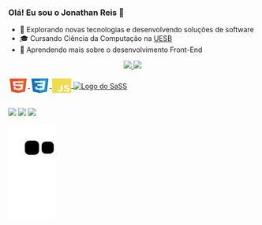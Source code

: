 ### Olá! Eu sou o Jonathan Reis 🤗

- 🤔 Explorando novas tecnologias e desenvolvendo soluções de software
- 🎓 Cursando Ciência da Computação na <a href="http://www.uesb.br/">UESB</a>
- 🌱 Aprendendo mais sobre o desenvolvimento Front-End

<div align="center">
  <a href="https://github.com/devjonathanreis">
  <img height="180em" src="https://github-readme-stats.vercel.app/api?username=devjonathanreis&show_icons=true&theme=dark&include_all_commits=true&count_private=true"/>
  <img height="180em" src="https://github-readme-stats.vercel.app/api/top-langs/?username=devjonathanreis&layout=compact&langs_count=7&theme=dark"/>
</div>

<div style="display: inline_block"><br>
  <img align="center" alt="Logo do HTML" height="30" width="40" src="https://raw.githubusercontent.com/devicons/devicon/master/icons/html5/html5-original.svg">
  <img align="center" alt="Logo do CSS" height="30" width="40" src="https://raw.githubusercontent.com/devicons/devicon/master/icons/css3/css3-original.svg">
  <img align="center" alt="Logo do JS" height="30" width="40" src="https://raw.githubusercontent.com/devicons/devicon/master/icons/javascript/javascript-plain.svg">
  <img align="center" alt="Logo do SaSS" height="30" width="40" src="https://cdn.jsdelivr.net/gh/devicons/devicon/icons/sass/sass-original.svg">
</div>

##

<div> 
  <a href="https://instagram.com/jonathan__reis_/" target="_blank"><img src="https://img.shields.io/badge/-Instagram-%23E4405F?style=for-the-badge&logo=instagram&logoColor=white" target="_blank"></a>
  <a href = "mailto:jonathan.2002.reis@outlook.com"><img src="https://img.shields.io/badge/-Gmail-%23333?style=for-the-badge&logo=gmail&logoColor=white" target="_blank"></a>
  <a href="3" target="_blank"><img src="https://img.shields.io/badge/-LinkedIn-%230077B5?style=for-the-badge&logo=linkedin&logoColor=white" target="_blank"></a>
  
![Snake animation](https://github.com/devjonathanreis/devjonathanreis/blob/output/github-contribution-grid-snake.svg)

</div>
